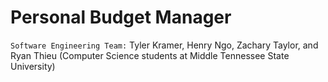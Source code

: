 # Personal Budget Manager <br />
`Software Engineering Team:` Tyler Kramer, Henry Ngo, Zachary Taylor, and Ryan Thieu (Computer Science students at Middle Tennessee State University)
